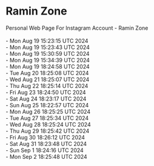 # Ramin Zone

Personal Web Page For Instagram Account - Ramin Zone
<br />
<br />- Mon Aug 19 15:23:15 UTC 2024
<br />- Mon Aug 19 15:23:43 UTC 2024
<br />- Mon Aug 19 15:30:59 UTC 2024
<br />- Mon Aug 19 15:34:39 UTC 2024
<br />- Mon Aug 19 18:24:58 UTC 2024
<br />- Tue Aug 20 18:25:08 UTC 2024
<br />- Wed Aug 21 18:25:07 UTC 2024
<br />- Thu Aug 22 18:25:14 UTC 2024
<br />- Fri Aug 23 18:24:50 UTC 2024
<br />- Sat Aug 24 18:23:17 UTC 2024
<br />- Sun Aug 25 18:22:57 UTC 2024
<br />- Mon Aug 26 18:25:25 UTC 2024
<br />- Tue Aug 27 18:25:34 UTC 2024
<br />- Wed Aug 28 18:25:24 UTC 2024
<br />- Thu Aug 29 18:25:42 UTC 2024
<br />- Fri Aug 30 18:26:12 UTC 2024
<br />- Sat Aug 31 18:23:48 UTC 2024
<br />- Sun Sep  1 18:24:16 UTC 2024
<br />- Mon Sep  2 18:25:48 UTC 2024

